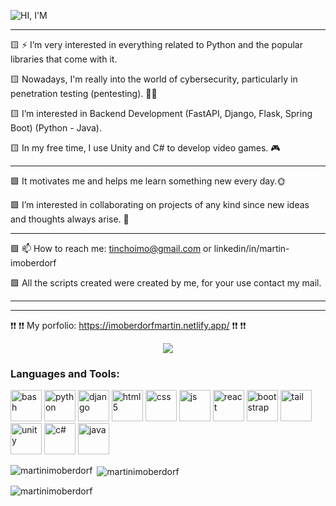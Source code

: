 ![HI, I'M](https://user-images.githubusercontent.com/93394695/226223217-11a0c93c-2ad4-43f3-a395-1761ac03d4ad.gif)


-----------------------------------------------------------------------------------------------------------------------------------------------------------------------------------

🟨 ⚡ I’m very interested in everything related to Python and the popular libraries that come with it.

🟨 Nowadays, I'm really into the world of cybersecurity, particularly in penetration testing (pentesting). 👩‍💻

🟨 I’m interested in Backend Development (FastAPI, Django, Flask, Spring Boot) (Python - Java).

🟨 In my free time, I use Unity and C# to develop video games. 🎮

-----------------------------------------------------------------------------------------------------------------------------------------------------------------------------------

🟩 It motivates me and helps me learn something new every day.🌞 

🟩 I’m interested in collaborating on projects of any kind since new ideas and thoughts always arise. 🧠

-----------------------------------------------------------------------------------------------------------------------------------------------------------------------------------

🟪 📫 How to reach me: tinchoimo@gmail.com  or linkedin/in/martin-imoberdorf

🟪 All the scripts created were created by me, for your use contact my mail.

-------------------------------------------------------------------------------------------------------------------------------------------------------------------------
----------
❗❗ ❗❗ My porfolio: https://imoberdorfmartin.netlify.app/ ❗❗ ❗❗



<div align="center">
  <img src="https://profile-counter.glitch.me/martinimoberdorf/count.svg?"/>
</div>

###


<h3 align="left">Languages and Tools:</h3>
<p align="left"> 
  <img src="https://img.icons8.com/?size=100&id=50ZQHdJTmPqw&format=png&color=000000" alt="bash" width="50" height="50"/>
  <img src="https://img.icons8.com/?size=100&id=13441&format=png&color=000000" alt="python" width="50" height="50"/>
  <img src="https://cdn.worldvectorlogo.com/logos/django.svg" alt="django" width="50" height="50"/>

   <img src="https://img.icons8.com/?size=100&id=20909&format=png&color=000000" alt="html5" width="50" height="50"/>
   <img src="https://img.icons8.com/?size=100&id=21278&format=png&color=000000" alt="css" width="50" height="50"/>
   <img src="https://img.icons8.com/?size=100&id=PXTY4q2Sq2lG&format=png&color=000000" alt="js" width="50" height="50"/>
   <img src="https://img.icons8.com/?size=100&id=wPohyHO_qO1a&format=png&color=000000" alt="react" width="50" height="50"/>
   <img src="https://img.icons8.com/?size=100&id=84710&format=png&color=000000" alt="bootstrap" width="50" height="50"/>
   <img src="https://img.icons8.com/?size=100&id=4PiNHtUJVbLs&format=png&color=000000" alt="tail" width="50" height="50"/>
   
   <img src="https://img.icons8.com/?size=100&id=39848&format=png&color=000000" alt="unity" width="50" height="50"/>
   <img src="https://img.icons8.com/?size=100&id=Fycm8TUhWmFU&format=png&color=000000" alt="c#" width="50" height="50"/>
   
   <img src="https://img.icons8.com/?size=100&id=13679&format=png&color=000000" alt="java" width="50" height="50"/>
    
</p>



<p><img align="left" src="https://github-readme-stats.vercel.app/api/top-langs?username=martinimoberdorf&show_icons=true&locale=en&layout=donut-vertical&theme=blue-green" alt="martinimoberdorf" /></p>
<p>&nbsp;<img align="center" src="https://github-readme-stats.vercel.app/api?username=martinimoberdorf&show_icons=true&locale=en&theme=blue-green&show_icons=true" alt="martinimoberdorf" /></p>
<p><img align="center" src="https://github-readme-streak-stats.herokuapp.com/?user=martinimoberdorf&theme=blue-green" alt="martinimoberdorf" /></p>
